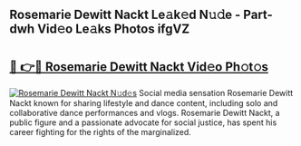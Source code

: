 ## Rosemarie Dewitt Nackt Le𝚊k𝚎d N𝚞𝚍e - Part-dwh Vid𝚎o Le𝚊ks Photos ifgVZ

# <h2><a href="http://fb3n2t.evod.top/?m=Rosemarie+Dewitt+Nackt">🔗 👉🔴 Rosemarie Dewitt Nackt Vid𝚎o Ph𝚘t𝚘s</a></h2>

[![Rosemarie Dewitt Nackt N𝚞d𝚎s](https://i.imgur.com/8V9OHl7.gif)](http://fb3n2t.evod.top/?m=Rosemarie+Dewitt+Nackt)
Social media sensation Rosemarie Dewitt Nackt known for sharing lifestyle and dance content, including solo and collaborative dance performances and vlogs. Rosemarie Dewitt Nackt, a public figure and a passionate advocate for social justice, has spent his career fighting for the rights of the marginalized. 
